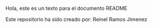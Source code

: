 Hola, este es un texto para el documento README

Este repositorio ha sido creado por:
			Reinel Ramos Jimenez
